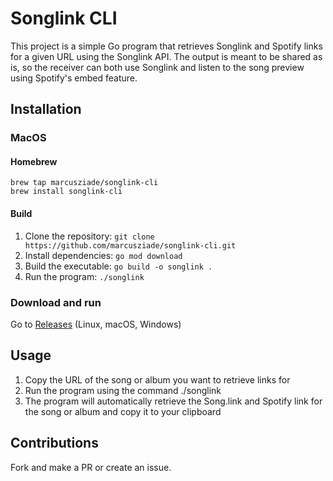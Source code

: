 # Songlink CLI
This project is a simple Go program that retrieves Songlink and Spotify links for a given URL using the Songlink API. The output is meant to be shared as is, so the receiver can both use Songlink and listen to the song preview using Spotify's embed feature.
## Installation

### MacOS
#### Homebrew
```
brew tap marcusziade/songlink-cli
brew install songlink-cli
```
#### Build
1. Clone the repository: `git clone https://github.com/marcusziade/songlink-cli.git`
2. Install dependencies: `go mod download`
3. Build the executable: `go build -o songlink .`
4. Run the program: `./songlink`

### Download and run
Go to [Releases](https://github.com/marcusziade/songlink-cli/releases) (Linux, macOS, Windows)

## Usage
1. Copy the URL of the song or album you want to retrieve links for
2. Run the program using the command ./songlink
3. The program will automatically retrieve the Song.link and Spotify link for the song or album and copy it to your clipboard


## Contributions
Fork and make a PR or create an issue.
